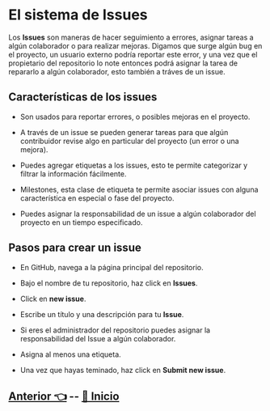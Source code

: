# El sistema de Issues  

Los **Issues** son maneras de hacer seguimiento a errores, asignar tareas a algún colaborador o para realizar mejoras. Digamos que surge algún bug en el proyecto, un usuario externo podría reportar este error, y una vez que el propietario del repositorio lo note entonces podrá asignar la tarea de repararlo a algún colaborador, esto también a tráves de un issue.  
  
## Características de los issues 
  
* Son usados para reportar errores, o posibles mejoras en el proyecto.  

* A través de un issue se pueden generar tareas para que algún contribuidor revise algo en particular del proyecto (un error o una mejora).  

* Puedes agregar etiquetas a los issues, esto te permite categorizar y filtrar la información fácilmente.  
  
* Milestones, esta clase de etiqueta te permite asociar issues con alguna característica en especial o fase del proyecto.

* Puedes asignar la responsabilidad de un issue a algún colaborador del proyecto en un tiempo especificado.  
  
## Pasos para crear un issue
  
* En GitHub, navega a la página principal del repositorio.

* Bajo el nombre de tu repositorio, haz click en **Issues**.

* Click en **new issue**.

* Escribe un título y una descripción para tu **Issue**.

* Si eres el administrador del repositorio puedes asignar la responsabilidad del Issue a algún colaborador.

* Asigna al menos una etiqueta.

* Una vez que hayas teminado, haz click en **Submit new issue**.


## [Anterior 👈](Page9.md)  --  [🏡 Inicio](README.md)
